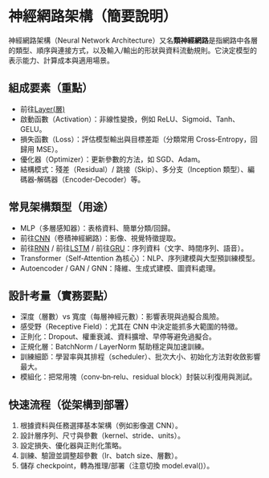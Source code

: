 # 神經網路架構（簡要說明）

神經網路架構（Neural Network Architecture）又名**類神經網路**是指網路中各層的類型、順序與連接方式，以及輸入/輸出的形狀與資料流動規則。它決定模型的表示能力、計算成本與適用場景。

## 組成要素（重點）
- 前往[Layer(層)](./Document/Layer.md) 
- 啟動函數（Activation）：非線性變換，例如 ReLU、Sigmoid、Tanh、GELU。  
- 損失函數（Loss）：評估模型輸出與目標差距（分類常用 Cross‑Entropy，回歸用 MSE）。  
- 優化器（Optimizer）：更新參數的方法，如 SGD、Adam。  
- 結構模式：殘差（Residual）/ 跳接（Skip）、多分支（Inception 類型）、編碼器‑解碼器（Encoder‑Decoder）等。

## 常見架構類型（用途）
- MLP（多層感知器）：表格資料、簡單分類/回歸。  
- 前往[CNN](./Document/CNN.md)（卷積神經網路）：影像、視覺特徵提取。  
- 前往[RNN](./Document/RNN.md) / 前往[LSTM](./Document/LSTM.md) / 前往[GRU](./Document/GRU.md)：序列資料（文字、時間序列、語音）。  
- Transformer（Self‑Attention 為核心）：NLP、序列建模與大型預訓練模型。  
- Autoencoder / GAN / GNN：降維、生成式建模、圖資料處理。

## 設計考量（實務要點）
- 深度（層數）vs 寬度（每層神經元數）：影響表現與過擬合風險。  
- 感受野（Receptive Field）：尤其在 CNN 中決定能抓多大範圍的特徵。  
- 正則化：Dropout、權重衰減、資料擴增、早停等避免過擬合。  
- 正規化層：BatchNorm / LayerNorm 幫助穩定與加速訓練。  
- 訓練細節：學習率與其排程（scheduler）、批次大小、初始化方法對收斂影響最大。  
- 模組化：把常用塊（conv‑bn‑relu、residual block）封裝以利復用與測試。

## 快速流程（從架構到部署）
1. 根據資料與任務選擇基本架構（例如影像選 CNN）。  
2. 設計層序列、尺寸與參數（kernel、stride、units）。  
3. 設定損失、優化器與正則化策略。  
4. 訓練、驗證並調整超參數（lr、batch size、層數）。  
5. 儲存 checkpoint，轉為推理/部署（注意切換 model.eval()）。

